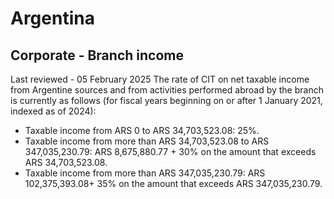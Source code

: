 # Argentina
## Corporate - Branch income
Last reviewed - 05 February 2025
The rate of CIT on net taxable income from Argentine sources and from activities performed abroad by the branch is currently as follows (for fiscal years beginning on or after 1 January 2021, indexed as of 2024):
  * Taxable income from ARS 0 to ARS 34,703,523.08: 25%.
  * Taxable income from more than ARS 34,703,523.08 to ARS 347,035,230.79: ARS 8,675,880.77 + 30% on the amount that exceeds ARS 34,703,523.08.
  * Taxable income from more than ARS 347,035,230.79: ARS 102,375,393.08+ 35% on the amount that exceeds ARS 347,035,230.79.


